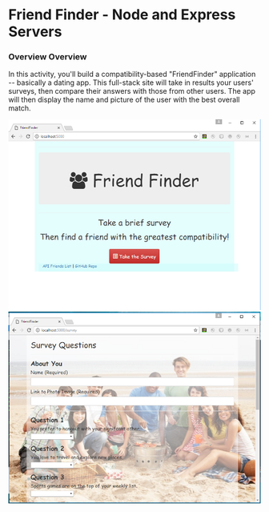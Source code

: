 # Friend Finder - Node and Express Servers

### Overview Overview

In this activity, you'll build a compatibility-based "FriendFinder" application -- basically a dating app. This full-stack site will take in results your users' surveys, then compare their answers with those from other users. The app will then display the name and picture of the user with the best overall match.

![GitHub Logo](images/snap_1.PNG)
![GitHub Logo](images/snap_2.PNG)
